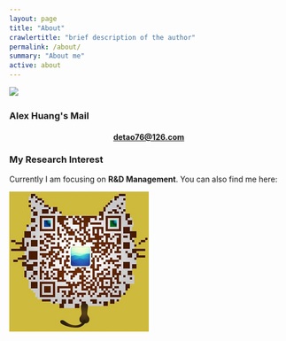 ```yaml
---
layout: page
title: "About"
crawlertitle: "brief description of the author"
permalink: /about/
summary: "About me"
active: about
---
```


<img name='name_cn' style="width=100px; height:80px;"  src="{{ site.images }}/name_cn.png" />

### Alex Huang's Mail

#### <center>detao76@126.com</center>


### My Research Interest

Currently I am focusing on **R&D Management**. You can also find me here:

![Alexhuang](/img/wechat_contact.jpg)
